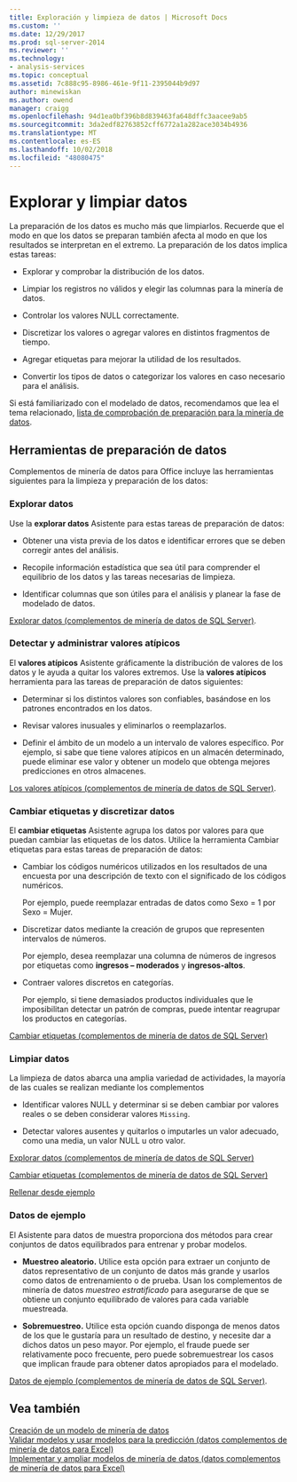 ```yaml
---
title: Exploración y limpieza de datos | Microsoft Docs
ms.custom: ''
ms.date: 12/29/2017
ms.prod: sql-server-2014
ms.reviewer: ''
ms.technology:
- analysis-services
ms.topic: conceptual
ms.assetid: 7c888c95-8986-461e-9f11-2395044b9d97
author: minewiskan
ms.author: owend
manager: craigg
ms.openlocfilehash: 94d1ea0bf396b8d839463fa648dffc3aacee9ab5
ms.sourcegitcommit: 3da2edf82763852cff6772a1a282ace3034b4936
ms.translationtype: MT
ms.contentlocale: es-ES
ms.lasthandoff: 10/02/2018
ms.locfileid: "48080475"
---
```

# <a name="exploring-and-cleaning-data"></a>Explorar y limpiar datos
  La preparación de los datos es mucho más que limpiarlos. Recuerde que el modo en que los datos se preparan también afecta al modo en que los resultados se interpretan en el extremo. La preparación de los datos implica estas tareas:  
  
-   Explorar y comprobar la distribución de los datos.  
  
-   Limpiar los registros no válidos y elegir las columnas para la minería de datos.  
  
-   Controlar los valores NULL correctamente.  
  
-   Discretizar los valores o agregar valores en distintos fragmentos de tiempo.  
  
-   Agregar etiquetas para mejorar la utilidad de los resultados.  
  
-   Convertir los tipos de datos o categorizar los valores en caso necesario para el análisis.  
  
 Si está familiarizado con el modelado de datos, recomendamos que lea el tema relacionado, [lista de comprobación de preparación para la minería de datos](checklist-of-preparation-for-data-mining.md).  
  
## <a name="data-preparation-tools"></a>Herramientas de preparación de datos  
 Complementos de minería de datos para Office incluye las herramientas siguientes para la limpieza y preparación de los datos:  
  
### <a name="explore-data"></a>Explorar datos  
 Use la **explorar datos** Asistente para estas tareas de preparación de datos:  
  
-   Obtener una vista previa de los datos e identificar errores que se deben corregir antes del análisis.  
  
-   Recopile información estadística que sea útil para comprender el equilibrio de los datos y las tareas necesarias de limpieza.  
  
-   Identificar columnas que son útiles para el análisis y planear la fase de modelado de datos.  
  
 [Explorar datos &#40;complementos de minería de datos de SQL Server&#41;](explore-data-sql-server-data-mining-add-ins.md).  
  
### <a name="detect-and-handle-outliers"></a>Detectar y administrar valores atípicos  
 El **valores atípicos** Asistente gráficamente la distribución de valores de los datos y le ayuda a quitar los valores extremos. Use la **valores atípicos** herramienta para las tareas de preparación de datos siguientes:  
  
-   Determinar si los distintos valores son confiables, basándose en los patrones encontrados en los datos.  
  
-   Revisar valores inusuales y eliminarlos o reemplazarlos.  
  
-   Definir el ámbito de un modelo a un intervalo de valores específico. Por ejemplo, si sabe que tiene valores atípicos en un almacén determinado, puede eliminar ese valor y obtener un modelo que obtenga mejores predicciones en otros almacenes.  
  
 [Los valores atípicos &#40;complementos de minería de datos de SQL Server&#41;](outliers-sql-server-data-mining-add-ins.md).  
  
### <a name="relabel-and-bin-data"></a>Cambiar etiquetas y discretizar datos  
 El **cambiar etiquetas** Asistente agrupa los datos por valores para que puedan cambiar las etiquetas de los datos. Utilice la herramienta Cambiar etiquetas para estas tareas de preparación de datos:  
  
-   Cambiar los códigos numéricos utilizados en los resultados de una encuesta por una descripción de texto con el significado de los códigos numéricos.  
  
     Por ejemplo, puede reemplazar entradas de datos como Sexo = 1 por Sexo = Mujer.  
  
-   Discretizar datos mediante la creación de grupos que representen intervalos de números.  
  
     Por ejemplo, desea reemplazar una columna de números de ingresos por etiquetas como **ingresos – moderados** y **ingresos-altos**.  
  
-   Contraer valores discretos en categorías.  
  
     Por ejemplo, si tiene demasiados productos individuales que le imposibilitan detectar un patrón de compras, puede intentar reagrupar los productos en categorías.  
  
 [Cambiar etiquetas &#40;complementos de minería de datos de SQL Server&#41;](relabel-sql-server-data-mining-add-ins.md)  
  
### <a name="cleanse-data"></a>Limpiar datos  
 La limpieza de datos abarca una amplia variedad de actividades, la mayoría de las cuales se realizan mediante los complementos  
  
-   Identificar valores NULL y determinar si se deben cambiar por valores reales o se deben considerar valores `Missing`.  
  
-   Detectar valores ausentes y quitarlos o imputarles un valor adecuado, como una media, un valor NULL u otro valor.  
  
 [Explorar datos &#40;complementos de minería de datos de SQL Server&#41;](explore-data-sql-server-data-mining-add-ins.md)  
  
 [Cambiar etiquetas &#40;complementos de minería de datos de SQL Server&#41;](relabel-sql-server-data-mining-add-ins.md)  
  
 [Rellenar desde ejemplo](fill-from-example-table-analysis-tools-for-excel.md)  
  
### <a name="sample-data"></a>Datos de ejemplo  
 El Asistente para datos de muestra proporciona dos métodos para crear conjuntos de datos equilibrados para entrenar y probar modelos.  
  
-   **Muestreo aleatorio.** Utilice esta opción para extraer un conjunto de datos representativo de un conjunto de datos más grande y usarlos como datos de entrenamiento o de prueba. Usan los complementos de minería de datos *muestreo estratificado* para asegurarse de que se obtiene un conjunto equilibrado de valores para cada variable muestreada.  
  
-   **Sobremuestreo.** Utilice esta opción cuando disponga de menos datos de los que le gustaría para un resultado de destino, y necesite dar a dichos datos un peso mayor. Por ejemplo, el fraude puede ser relativamente poco frecuente, pero puede sobremuestrear los casos que implican fraude para obtener datos apropiados para el modelado.  
  
 [Datos de ejemplo &#40;complementos de minería de datos de SQL Server&#41;](sample-data-sql-server-data-mining-add-ins.md).  
  
## <a name="see-also"></a>Vea también  
 [Creación de un modelo de minería de datos](creating-a-data-mining-model.md)   
 [Validar modelos y usar modelos para la predicción &#40;datos complementos de minería de datos para Excel&#41;](validating-models-and-using-models-for-prediction-data-mining-add-ins-for-excel.md)   
 [Implementar y ampliar modelos de minería de datos &#40;datos complementos de minería de datos para Excel&#41;](deploying-and-scaling-mining-models-data-mining-add-ins-for-excel.md)  
  
  
